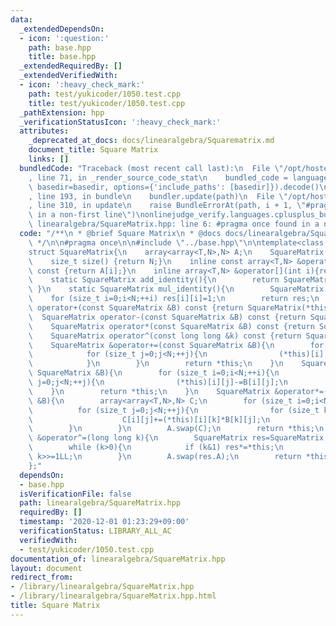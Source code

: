 ```yaml
---
data:
  _extendedDependsOn:
  - icon: ':question:'
    path: base.hpp
    title: base.hpp
  _extendedRequiredBy: []
  _extendedVerifiedWith:
  - icon: ':heavy_check_mark:'
    path: test/yukicoder/1050.test.cpp
    title: test/yukicoder/1050.test.cpp
  _pathExtension: hpp
  _verificationStatusIcon: ':heavy_check_mark:'
  attributes:
    _deprecated_at_docs: docs/linearalgebra/Squarematrix.md
    document_title: Square Matrix
    links: []
  bundledCode: "Traceback (most recent call last):\n  File \"/opt/hostedtoolcache/Python/3.9.1/x64/lib/python3.9/site-packages/onlinejudge_verify/documentation/build.py\"\
    , line 71, in _render_source_code_stat\n    bundled_code = language.bundle(stat.path,\
    \ basedir=basedir, options={'include_paths': [basedir]}).decode()\n  File \"/opt/hostedtoolcache/Python/3.9.1/x64/lib/python3.9/site-packages/onlinejudge_verify/languages/cplusplus.py\"\
    , line 193, in bundle\n    bundler.update(path)\n  File \"/opt/hostedtoolcache/Python/3.9.1/x64/lib/python3.9/site-packages/onlinejudge_verify/languages/cplusplus_bundle.py\"\
    , line 310, in update\n    raise BundleErrorAt(path, i + 1, \"#pragma once found\
    \ in a non-first line\")\nonlinejudge_verify.languages.cplusplus_bundle.BundleErrorAt:\
    \ linearalgebra/SquareMatrix.hpp: line 6: #pragma once found in a non-first line\n"
  code: "/**\n * @brief Square Matrix\n * @docs docs/linearalgebra/Squarematrix.md\n\
    \ */\n\n#pragma once\n\n#include \"../base.hpp\"\n\ntemplate<class T,size_t N>\n\
    struct SquareMatrix{\n    array<array<T,N>,N> A;\n    SquareMatrix()=default;\n\
    \    size_t size() {return N;}\n    inline const array<T,N> &operator[](int i)\
    \ const {return A[i];}\n    inline array<T,N> &operator[](int i){return A[i];}\n\
    \    static SquareMatrix add_identity(){\n        return SquareMatrix();\n   \
    \ }\n    static SquareMatrix mul_identity(){\n        SquareMatrix res;\n    \
    \    for (size_t i=0;i<N;++i) res[i][i]=1;\n        return res;\n    }\n    SquareMatrix\
    \ operator+(const SquareMatrix &B) const {return SquareMatrix(*this)+=B;}\n  \
    \  SquareMatrix operator-(const SquareMatrix &B) const {return SquareMatrix(*this)-=B;}\n\
    \    SquareMatrix operator*(const SquareMatrix &B) const {return SquareMatrix(*this)*=B;}\n\
    \    SquareMatrix operator^(const long long &k) const {return SquareMatrix(*this)^=k;}\n\
    \    SquareMatrix &operator+=(const SquareMatrix &B){\n        for (size_t i=0;i<N;++i){\n\
    \            for (size_t j=0;j<N;++j){\n                (*this)[i][j]+=B[i][j];\n\
    \            }\n        }\n        return *this;\n    }\n    SquareMatrix &operator-=(const\
    \ SquareMatrix &B){\n        for (size_t i=0;i<N;++i){\n            for (size_t\
    \ j=0;j<N;++j){\n                (*this)[i][j]-=B[i][j];\n            }\n    \
    \    }\n        return *this;\n    }\n    SquareMatrix &operator*=(const SquareMatrix\
    \ &B){\n        array<array<T,N>,N> C;\n        for (size_t i=0;i<N;++i){\n  \
    \          for (size_t j=0;j<N;++j){\n                for (size_t k=0;k<N;++k){\n\
    \                    C[i][j]+=(*this)[i][k]*B[k][j];\n                }\n    \
    \        }\n        }\n        A.swap(C);\n        return *this;\n    }\n    SquareMatrix\
    \ &operator^=(long long k){\n        SquareMatrix res=SquareMatrix::mul_identity();\n\
    \        while (k>0){\n            if (k&1) res*=*this;\n            *this*=*this;\
    \ k>>=1LL;\n        }\n        A.swap(res.A);\n        return *this;\n    }\n\
    };"
  dependsOn:
  - base.hpp
  isVerificationFile: false
  path: linearalgebra/SquareMatrix.hpp
  requiredBy: []
  timestamp: '2020-12-01 01:23:29+09:00'
  verificationStatus: LIBRARY_ALL_AC
  verifiedWith:
  - test/yukicoder/1050.test.cpp
documentation_of: linearalgebra/SquareMatrix.hpp
layout: document
redirect_from:
- /library/linearalgebra/SquareMatrix.hpp
- /library/linearalgebra/SquareMatrix.hpp.html
title: Square Matrix
---
```

